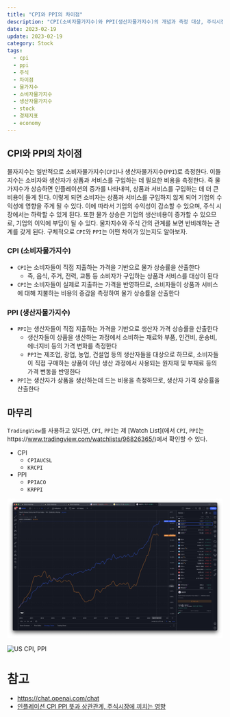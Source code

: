 ```yaml
---
title: "CPI와 PPI의 차이점"
description: "CPI(소비자물가지수)와 PPI(생산자물가지수)의 개념과 측정 대상, 주식시장에 미치는 영향(반비례 관계), TradingView에서 확인하는 방법(CPIAUCSL, PPIACO, KRCPI, KRPPI)을 상세히 분석합니다."
date: 2023-02-19
update: 2023-02-19
category: Stock
tags:
  - cpi
  - ppi
  - 주식
  - 차이점
  - 물가지수
  - 소비자물가지수
  - 생산자물가지수
  - stock
  - 경제지표
  - economy
---
```



## CPI와 PPI의 차이점

물자지수는 일반적으로 소비자물가지수(`CPI`)나 생산자물가지수(`PPI`)로 측정한다. 이들 지수는 소비자와 생산자가 상품과 서비스를 구입하는 데 필요한 비용을 측정한다. 즉 물가지수가 상승하면 인플레이션의 증가를 나타내며, 상품과 서비스를 구입하는 데 더 큰 비용이 들게 된다. 이렇게 되면 소비자는 상품과 서비스를 구입하지 않게 되어 기업의 수익성에 영향을 주게 될 수 있다. 이에 따라서 기업의 수익성이 감소할 수 있으며, 주식 시장에서는 하락할 수 있게 된다. 또한 물가 상승은 기업의 생산비용이 증가할 수 있으므로, 기업의 이익에 부담이 될 수 있다. 물자지수와 주식 간의 관계를 보면 반비례하는 관계를 갖게 된다. 구체적으로 `CPI`와 `PPI`는 어떤 차이가 있는지도 알아보자.



### CPI (소비자물가지수)

- `CPI`는 소비자들이 직접 지출하는 가격을 기반으로 물가 상승률을 산출한다
    - 즉, 음식, 주거, 전력, 교통 등 소비자가 구입하는 상품과 서비스를 대상이 된다
- `CPI`는 소비자들이 실제로 지출하는 가격을 반영하므로, 소비자들이 상품과 서비스에 대해 지불하는 비용의 증감을 측정하여 물가 상승률을 산출한다

### PPI (생산자물가지수)

- `PPI`는 생산자들이 직접 지출하는 가격을 기반으로 생산자 가격 상승률을 산출한다
    - 생산자들이 상품을 생산하는 과정에서 소비하는 재료와 부품, 인건비, 운송비, 에너지비 등의 가격 변화를 측정한다
    - `PPI`는 제조업, 광업, 농업, 건설업 등의 생산자들을 대상으로 하므로, 소비자들이 직접 구매하는 상품이 아닌 생산 과정에서 사용되는 원자재 및 부재료 등의 가격 변동을 반영한다
- `PPI`는 생산자가 상품을 생산하는데 드는 비용을 측정하므로, 생산자 가격 상승률을 산출한다

## 마무리

`TradingView`를 사용하고 있다면,  `CPI`, `PPI`는 제 [Watch List](에서 `CPI`, `PPI`는https://www.tradingview.com/watchlists/96826365/)에서 확인할 수 있다.

- CPI
    - `CPIAUCSL`
    - `KRCPI`
- PPI
    - `PPIACO`
    - `KRPPI`



![한국 CPI, PPI](image-20230219140840409.png)

![US CPI, PPI](image-20230219140941255.png)

# 참고

- https://chat.openai.com/chat
- [인플레이션 CPI PPI 뜻과 상관관계, 주식시장에 끼치는 영향](https://binbong.tistory.com/entry/%EC%9D%B8%ED%94%8C%EB%A0%88%EC%9D%B4%EC%85%98-CPI-PPI-%EB%AC%BC%EA%B0%80%EC%A7%80%EC%88%98-%EB%9C%BB-%EC%83%81%EA%B4%80%EA%B4%80%EA%B3%84-%EC%A3%BC%EC%8B%9D%EC%8B%9C%EC%9E%A5-%EC%98%81%ED%96%A5)

